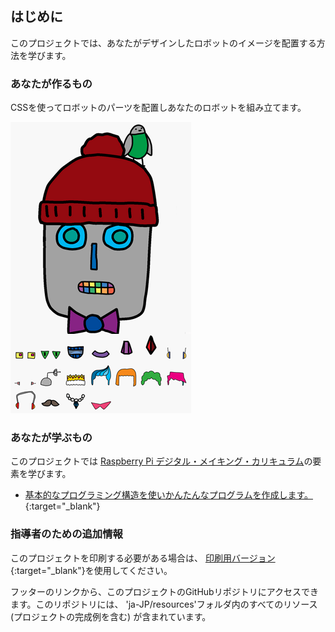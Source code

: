 ## はじめに

このプロジェクトでは、あなたがデザインしたロボットのイメージを配置する方法を学びます。

### あなたが作るもの

CSSを使ってロボットのパーツを配置しあなたのロボットを組み立てます。

![スクリーンショット](images/robot-final.png)

### あなたが学ぶもの

このプロジェクトでは [Raspberry Pi デジタル・メイキング・カリキュラム](https://rpf.io/curriculum)の要素を学びます。

+ [基本的なプログラミング構造を使いかんたんなプログラムを作成します。](https://www.raspberrypi.org/curriculum/programming/creator){:target="_blank"}

### 指導者のための追加情報

このプロジェクトを印刷する必要がある場合は、 [印刷用バージョン](https://projects.raspberrypi.org/ja-JP/projects/build-a-robot/print){:target="_blank"}を使用してください。

フッターのリンクから、このプロジェクトのGitHubリポジトリにアクセスできます。このリポジトリには、 'ja-JP/resources'フォルダ内のすべてのリソース (プロジェクトの完成例を含む) が含まれています。
